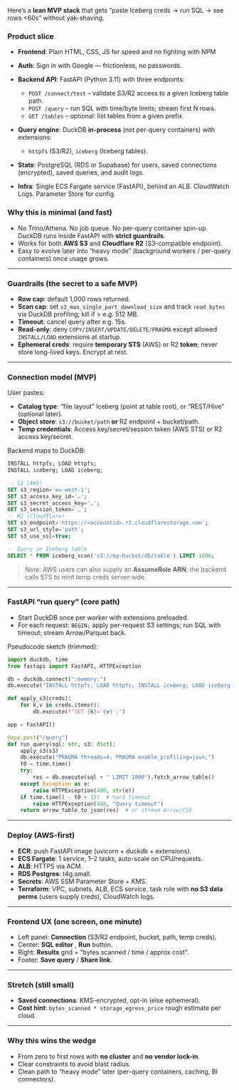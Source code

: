 Here’s a **lean MVP stack** that gets “paste Iceberg creds → run SQL → see rows <60s” without yak-shaving.

### Product slice

* **Frontend**: Plain HTML, CSS, JS for speed and no fighting with NPM
* **Auth**: Sign in with Google — frictionless, no passwords.
* **Backend API**: FastAPI (Python 3.11) with three endpoints:

  * `POST /connect/test` – validate S3/R2 access to a given Iceberg table path.
  * `POST /query` – run SQL with time/byte limits; stream first N rows.
  * `GET /tables` – optional: list tables from a given prefix.
* **Query engine**: DuckDB **in-process** (not per-query containers) with extensions:

  * `httpfs` (S3/R2), `iceberg` (Iceberg tables).
* **State**: PostgreSQL (RDS or Supabase) for users, saved connections (encrypted), saved queries, and audit logs.
* **Infra**: Single ECS Fargate service (FastAPI), behind an ALB. CloudWatch Logs. Parameter Store for config.

### Why this is minimal (and fast)

* No Trino/Athena. No job queue. No per-query container spin-up. DuckDB runs inside FastAPI with **strict guardrails**.
* Works for both **AWS S3** and **Cloudflare R2** (S3-compatible endpoint).
* Easy to evolve later into “heavy mode” (background workers / per-query containers) once usage grows.

---

### Guardrails (the secret to a safe MVP)

* **Row cap**: default 1,000 rows returned.
* **Scan cap**: set `s3_max_single_part_download_size` and track `read_bytes` via DuckDB profiling; kill if > e.g. 512 MB.
* **Timeout**: cancel query after e.g. 15s.
* **Read-only**: deny `COPY/INSERT/UPDATE/DELETE/PRAGMA` except allowed `INSTALL/LOAD` extensions at startup.
* **Ephemeral creds**: require **temporary STS** (AWS) or R2 **token**; never store long-lived keys. Encrypt at rest.

---

### Connection model (MVP)

User pastes:

* **Catalog type**: “file layout” Iceberg (point at table root), or “REST/Hive” (optional later).
* **Object store**: `s3://bucket/path` **or** R2 endpoint + bucket/path.
* **Temp credentials**: Access key/secret/session token (AWS STS) or R2 access key/secret.

Backend maps to DuckDB:

```sql
INSTALL httpfs; LOAD httpfs;
INSTALL iceberg; LOAD iceberg;

-- S3 (AWS)
SET s3_region='eu-west-1';
SET s3_access_key_id='…';
SET s3_secret_access_key='…';
SET s3_session_token='…';
-- R2 (Cloudflare)
SET s3_endpoint='https://<accountid>.r2.cloudflarestorage.com';
SET s3_url_style='path';
SET s3_use_ssl=true;

-- Query an Iceberg table
SELECT * FROM iceberg_scan('s3://my-bucket/db/table') LIMIT 1000;
```

> Note: AWS users can also supply an **AssumeRole ARN**; the backend calls STS to mint temp creds server-side.

---

### FastAPI “run query” (core path)

* Start DuckDB once per worker with extensions preloaded.
* For each request: `BEGIN;` apply per-request S3 settings; run SQL with timeout; stream Arrow/Parquet back.

Pseudocode sketch (trimmed):

```python
import duckdb, time
from fastapi import FastAPI, HTTPException

db = duckdb.connect(":memory:")
db.execute("INSTALL httpfs; LOAD httpfs; INSTALL iceberg; LOAD iceberg;")

def apply_s3(creds):
    for k,v in creds.items():
        db.execute(f"SET {k}='{v}';")

app = FastAPI()

@app.post("/query")
def run_query(sql: str, s3: dict):
    apply_s3(s3)
    db.execute("PRAGMA threads=4; PRAGMA enable_profiling=json;")
    t0 = time.time()
    try:
        res = db.execute(sql + " LIMIT 1000").fetch_arrow_table()
    except Exception as e:
        raise HTTPException(400, str(e))
    if time.time() - t0 > 15:  # hard timeout
        raise HTTPException(408, "Query timeout")
    return arrow_table_to_json(res)  # or stream Arrow/CSV
```

---

### Deploy (AWS-first)

* **ECR**: push FastAPI image (uvicorn + duckdb + extensions).
* **ECS Fargate**: 1 service, 1–2 tasks, auto-scale on CPU/requests.
* **ALB**: HTTPS via ACM.
* **RDS Postgres**: t4g.small.
* **Secrets**: AWS SSM Parameter Store + KMS.
* **Terraform**: VPC, subnets, ALB, ECS service, task role with **no S3 data perms** (users supply creds), CloudWatch logs.

---

### Frontend UX (one screen, one minute)

* Left panel: **Connection** (S3/R2 endpoint, bucket, path, temp creds).
* Center: **SQL editor** , **Run** button.
* Right: **Results** grid + “bytes scanned / time / approx cost”.
* Footer: **Save query** / **Share link**.

---

### Stretch (still small)

* **Saved connections**: KMS-encrypted, opt-in (else ephemeral).
* **Cost hint**: `bytes_scanned * storage_egress_price` rough estimate per cloud.

---

### Why this wins the wedge

* From zero to first rows with **no cluster** and **no vendor lock-in**.
* Clear constraints to avoid blast radius.
* Clean path to “heavy mode” later (per-query containers, caching, BI connectors).
